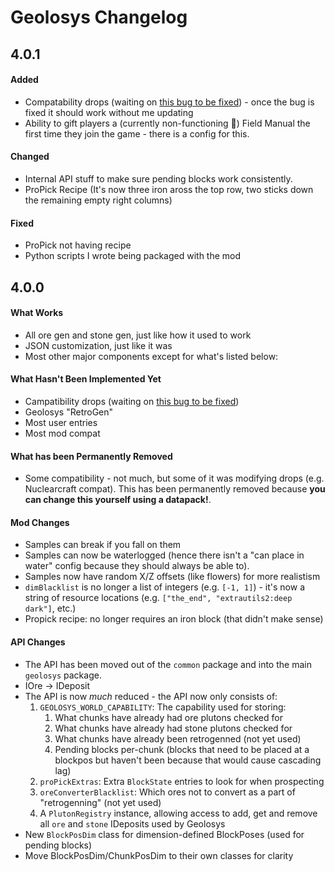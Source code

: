 # Geolosys Changelog

## 4.0.1

#### Added
* Compatability drops (waiting on [this bug to be fixed](https://github.com/MinecraftForge/MinecraftForge/issues/5828)) - once the bug is fixed it should work without me updating
* Ability to gift players a (currently non-functioning 🤔) Field Manual the first time they join the game - there is a config for this.
 
#### Changed
* Internal API stuff to make sure pending blocks work consistently.
* ProPick Recipe (It's now three iron aross the top row, two sticks down the remaining empty right columns)

#### Fixed
* ProPick not having recipe
* Python scripts I wrote being packaged with the mod

## 4.0.0

#### What Works

* All ore gen and stone gen, just like how it used to work
* JSON customization, just like it was
* Most other major components except for what's listed below:

#### What Hasn't Been Implemented Yet
* Campatibility drops (waiting on [this bug to be fixed](https://github.com/MinecraftForge/MinecraftForge/issues/5828))
* Geolosys "RetroGen" 
* Most user entries
* Most mod compat

#### What has been Permanently Removed
* Some compatibility  - not much, but some of it was modifying drops (e.g. Nuclearcraft compat). This has been permanently removed because **you can change this yourself using a datapack!**.

#### Mod Changes
* Samples can break if you fall on them
* Samples can now be waterlogged (hence there isn't a "can place in water" config because they should always be able to).
* Samples now have random X/Z offsets (like flowers) for more realistism
* `dimBlacklist` is no longer a list of integers (e.g. `[-1, 1]`) - it's now a string of resource locations (e.g. `["the_end", "extrautils2:deep dark"]`, etc.)
* Propick recipe: no longer requires an iron block (that didn't make sense)

#### API Changes
* The API has been moved out of the `common` package and into the main `geolosys` package.
* IOre → IDeposit
* The API is now *much* reduced - the API now only consists of:
    1. `GEOLOSYS_WORLD_CAPABILITY`: The capability used for storing:
        1. What chunks have already had ore plutons checked for
        2. What chunks have already had stone plutons checked for
        3. What chunks have already been retrogenned (not yet used)
        4. Pending blocks per-chunk (blocks that need to be placed at a blockpos but haven't been because that would cause cascading lag)
    2. `proPickExtras`: Extra `BlockState` entries to look for when prospecting
    3. `oreConverterBlacklist`: Which ores not to convert as a part of "retrogenning" (not yet used)
    4. A `PlutonRegistry` instance, allowing access to add, get and remove all `ore` and `stone` IDeposits used by Geolosys
* New `BlockPosDim` class for dimension-defined BlockPoses (used for pending blocks)
* Move BlockPosDim/ChunkPosDim to their own classes for clarity